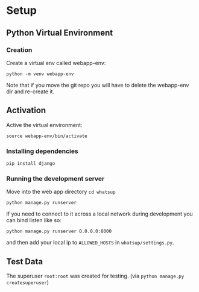 # Setup

## Python Virtual Environment

### Creation

Create a virtual env called webapp-env:

`python -m venv webapp-env`

Note that if you move the git repo you will have to delete the webapp-env dir and re-create it.

## Activation

Active the virtual environment:

`source webapp-env/bin/activate`

### Installing dependencies

`pip install django`

### Running the development server

Move into the web app directory `cd whatsup`

`python manage.py runserver`

If you need to connect to it across a local network during development you can bind listen like so:

`python manage.py runserver 0.0.0.0:8000`

and then add your local ip to `ALLOWED_HOSTS` in `whatsup/settings.py`.

## Test Data

The superuser `root:root` was created for testing. (via `python manage.py createsuperuser`)
